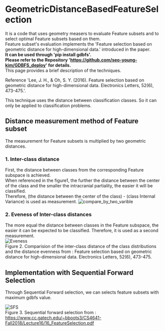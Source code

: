 # GeometricDistanceBasedFeatureSelection
It is a code that uses geometry measers to evaluate Feature subsets and to select optimal Feature subsets based on them.  
Feature subset's evaluation implements the 'Feature selection based on geometric distance for high-dimensional data.' introduced in the paper.  
__It can be used through 'pip install gdbfs'.  
Please refer to the Repository 'https://github.com/seo-young-kim/GDBFS_deploy' for details.__  
This page provides a brief description of the techniques.  

Reference 'Lee, J. H., & Oh, S. Y. (2016).
Feature selection based on geometric distance for high-dimensional data. Electronics Letters, 52(6), 473-475.'.  

This technique uses the distance between classification classes. So it can only be applied to classification problems.

## Distance measurement method of Feature subset
The measurement for Feature subsets is multiplied by two geometric distances.

### 1. Inter-class distance

First, the distance between classes from the corresponding Feature subspace is achieved.  
When referenced in the figure1, the further the distance between the center of the class and the smaller the intracranial partiality, the easier it will be classified.  
Therefore, (the distance between the center of the class) - (class Internal Variance) is used as measurement.
![compare_by_two_varible](https://user-images.githubusercontent.com/49013650/110815881-2de83a80-82ce-11eb-871e-1c628aa4e9b7.png)  


### 2. Eveness of Inter-class distances
The more equal the distance between classes in the Feature subspace, the easier it can be expected to be classified.
Therefore, it is used as a second measurement.  
![Eveness](https://user-images.githubusercontent.com/49013650/110815885-2e80d100-82ce-11eb-842a-8e5e22fa907a.png)  
Figure 2. Comparision of the inter-class distance of the class distributions and the distance evenness from : Feature selection based on geometric distance for high-dimensional data. Electronics Letters, 52(6), 473-475.

## Implementation with Sequential Forward Selection
Through Sequential Forward selection, we can selects feature subsets with maximum gdbfs value.  

![SFS](https://user-images.githubusercontent.com/49013650/110815888-2f196780-82ce-11eb-8338-04a5195b42ea.png)  
Figure 3. Sequential forward selection from : https://www.cc.gatech.edu/~bboots3/CS4641-Fall2018/Lecture16/16_FeatureSelection.pdf

